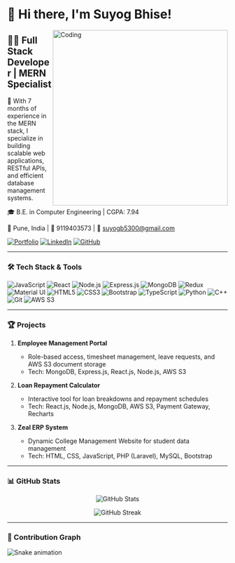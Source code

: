 # 👋 Hi there, I'm Suyog Bhise!

<img align="right" alt="Coding" width="400" src="https://media.giphy.com/media/13HgwGsXF0aiGY/giphy.gif">

## 👨‍💻 Full Stack Developer | MERN Specialist

🚀 With 7 months of experience in the MERN stack, I specialize in building scalable web applications, RESTful APIs, and efficient database management systems.

🎓 B.E. in Computer Engineering | CGPA: 7.94

📍 Pune, India | 📱 9119403573 | 📧 suyogb5300@gmail.com

[![Portfolio](https://img.shields.io/badge/-Portfolio-0A0A0A?style=flat-square&logo=dev.to&logoColor=white)](YOUR_PORTFOLIO_LINK)
[![LinkedIn](https://img.shields.io/badge/-LinkedIn-0077B5?style=flat-square&logo=Linkedin&logoColor=white)](YOUR_LINKEDIN_LINK)
[![GitHub](https://img.shields.io/badge/-GitHub-181717?style=flat-square&logo=github&logoColor=white)](YOUR_GITHUB_LINK)

---

### 🛠️ Tech Stack & Tools

![JavaScript](https://img.shields.io/badge/-JavaScript-F7DF1E?style=flat-square&logo=javascript&logoColor=black)
![React](https://img.shields.io/badge/-React-61DAFB?style=flat-square&logo=react&logoColor=black)
![Node.js](https://img.shields.io/badge/-Node.js-339933?style=flat-square&logo=node.js&logoColor=white)
![Express.js](https://img.shields.io/badge/-Express.js-000000?style=flat-square&logo=express&logoColor=white)
![MongoDB](https://img.shields.io/badge/-MongoDB-47A248?style=flat-square&logo=mongodb&logoColor=white)
![Redux](https://img.shields.io/badge/-Redux-764ABC?style=flat-square&logo=redux&logoColor=white)
![Material UI](https://img.shields.io/badge/-Material%20UI-0081CB?style=flat-square&logo=material-ui&logoColor=white)
![HTML5](https://img.shields.io/badge/-HTML5-E34F26?style=flat-square&logo=html5&logoColor=white)
![CSS3](https://img.shields.io/badge/-CSS3-1572B6?style=flat-square&logo=css3&logoColor=white)
![Bootstrap](https://img.shields.io/badge/-Bootstrap-7952B3?style=flat-square&logo=bootstrap&logoColor=white)
![TypeScript](https://img.shields.io/badge/-TypeScript-3178C6?style=flat-square&logo=typescript&logoColor=white)
![Python](https://img.shields.io/badge/-Python-3776AB?style=flat-square&logo=python&logoColor=white)
![C++](https://img.shields.io/badge/-C++-00599C?style=flat-square&logo=c%2B%2B&logoColor=white)
![Git](https://img.shields.io/badge/-Git-F05032?style=flat-square&logo=git&logoColor=white)
![AWS S3](https://img.shields.io/badge/-AWS%20S3-569A31?style=flat-square&logo=amazon-aws&logoColor=white)

---

### 🏆 Projects

1. **Employee Management Portal**
   - Role-based access, timesheet management, leave requests, and AWS S3 document storage
   - Tech: MongoDB, Express.js, React.js, Node.js, AWS S3

2. **Loan Repayment Calculator**
   - Interactive tool for loan breakdowns and repayment schedules
   - Tech: React.js, Node.js, MongoDB, AWS S3, Payment Gateway, Recharts

3. **Zeal ERP System**
   - Dynamic College Management Website for student data management
   - Tech: HTML, CSS, JavaScript, PHP (Laravel), MySQL, Bootstrap

---

### 📊 GitHub Stats

<p align="center">
  <img src="https://github-readme-stats.vercel.app/api?username=YOUR_GITHUB_USERNAME&show_icons=true&theme=radical" alt="GitHub Stats" />
</p>

<p align="center">
  <img src="https://github-readme-streak-stats.herokuapp.com/?user=YOUR_GITHUB_USERNAME&theme=radical" alt="GitHub Streak" />
</p>

---

### 🐍 Contribution Graph

![Snake animation](https://github.com/YOUR_GITHUB_USERNAME/YOUR_GITHUB_USERNAME/blob/output/github-contribution-grid-snake.svg)
